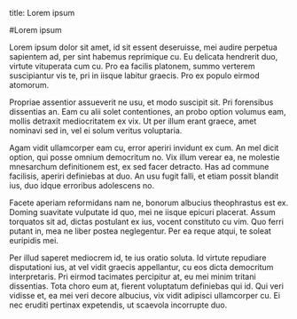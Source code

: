 title: Lorem ipsum

#Lorem ipsum

Lorem ipsum dolor sit amet, id sit essent deseruisse, mei audire perpetua sapientem ad, per sint habemus reprimique cu.
Eu delicata hendrerit duo, virtute vituperata cum cu.
Pro ea facilis platonem, summo verterem suscipiantur vis te, pri in iisque labitur graecis.
Pro ex populo eirmod atomorum.

Propriae assentior assueverit ne usu, et modo suscipit sit.
Pri forensibus dissentias an.
Eam cu alii solet contentiones, an probo option volumus eam, mollis detraxit mediocritatem ex vix.
Ut per illum erant graece, amet nominavi sed in, vel ei solum veritus voluptaria.

Agam vidit ullamcorper eam cu, error aperiri invidunt ex cum.
An mel dicit option, qui posse omnium democritum no.
Vix illum verear ea, ne molestie mnesarchum definitionem est, ex sed facer detracto.
Has ad commune facilisis, aperiri definiebas at duo.
An usu fugit falli, et etiam possit blandit ius, duo idque erroribus adolescens no.

Facete aperiam reformidans nam ne, bonorum albucius theophrastus est ex.
Doming suavitate vulputate id quo, mei ne iisque epicuri placerat.
Assum torquatos sit ad, dictas postulant ex ius, vocent constituto cu vim.
Quo ferri putant in, mea ne liber postea neglegentur.
Per ea reque atqui, te soleat euripidis mei.

Per illud saperet mediocrem id, te ius oratio soluta.
Id virtute repudiare disputationi ius, at vel vidit graecis appellantur, cu eos dicta democritum interpretaris.
Pri eirmod tacimates percipitur at, eu mei minim tritani dissentias.
Tota choro eum at, fierent voluptatum definiebas qui id.
Qui veri vidisse et, ea mei veri decore albucius, vix vidit adipisci ullamcorper cu.
Ei nec eruditi pertinax expetendis, ut scaevola incorrupte duo.





